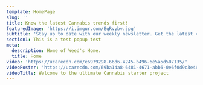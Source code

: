 ```yaml
---
template: HomePage
slug: ''
title: Know the latest Cannabis trends first!
featuredImage: 'https://i.imgur.com/EqRvybv.jpg'
subtitle: 'Stay up to date with our weekly newsletter. Get the latest cannabis news and trends straight to your inbox for free. We take us the time to craft each week a unique newsletter for the Weeds Home community to follow.'
section1: This is a test popup test
meta:
  description: Home of Weed's Home.
  title: Home
video: 'https://ucarecdn.com/e6979298-66d6-4245-b496-6e5a5d507135/'
videoPoster: 'https://ucarecdn.com/69ba14a8-6481-4671-abb6-0e6f0d9c3e46/'
videoTitle: Welcome to the ultimate Cannabis starter project
---
```

